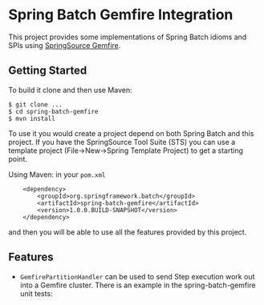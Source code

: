 # Spring Batch Gemfire Integration #

This project provides some implementations of Spring Batch idioms and SPIs using [SpringSource Gemfire](http://www.springsource.com/products/data-management).

## Getting Started ##

To build it clone and then use Maven:

    $ git clone ...
    $ cd spring-batch-gemfire
    $ mvn install

To use it you would create a project depend on both Spring Batch and this project.  If you have the SpringSource Tool Suite (STS) you can use  a template project (File->New->Spring Template Project) to get a starting point.

Using Maven: in your `pom.xml`

		<dependency>
			<groupId>org.springframework.batch</groupId>
			<artifactId>spring-batch-gemfire</artifactId>
			<version>1.0.0.BUILD-SNAPSHOT</version>
		</dependency>

and then you will be able to use all the features provided by this project.

## Features ##

* `GemfirePartitionHandler` can be used to send Step execution work out into a Gemfire cluster.  There is an example in the spring-batch-gemfire unit tests:

    <job id="job" xmlns="http://www.springframework.org/schema/batch">
		<step id="step-master">
			<partition handler="partitionHandler" step="step"
				partitioner="partitioner" />
		</step>
	</job>
	<bean id="partitionHandler"
		class="org.springframework.batch.core.partition.gemfire.GemfirePartitionHandler" />
